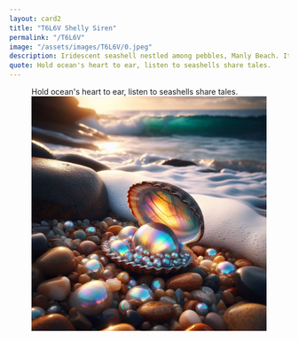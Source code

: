 ```yaml
---
layout: card2
title: "T6L6V Shelly Siren"
permalink: "/T6L6V"
image: "/assets/images/T6L6V/0.jpeg"
description: Iridescent seashell nestled among pebbles, Manly Beach. Its pearly interior glows.
quote: Hold ocean's heart to ear, listen to seashells share tales.
---
```


<figure>
  <figcaption>Hold ocean's heart to ear, listen to seashells share tales.</figcaption>
  <img src="/assets/images/T6L6V/0.jpeg" alt="Iridescent seashell nestled among pebbles, Manly Beach. Its pearly interior glows." title="Iridescent seashell nestled among pebbles, Manly Beach. Its pearly interior glows.">
</figure>

